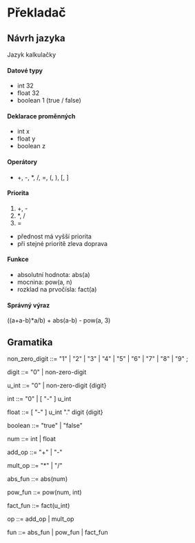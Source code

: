 # Překladač

## Návrh jazyka

Jazyk kalkulačky

#### Datové typy
- int 32
- float 32
- boolean 1 (true / false)
#### Deklarace proměnných
- int x
- float y
- boolean z

#### Operátory

- +, -, *, /, =, (, ), [, ]
#### Priorita

1) +, -
2) *, /
3) =
- přednost má vyšší priorita
- při stejné prioritě zleva doprava

#### Funkce

- absolutní hodnota: abs(a)
- mocnina: pow(a, n)
- rozklad na prvočísla: fact(a)

#### Správný výraz

((a+a-b)*a/b) + abs(a-b) - pow(a, 3)


## Gramatika

non_zero_digit ::= "1" | "2" | "3" | "4" | "5" | "6" | "7" | "8" | "9" ;

digit ::= "0" | non-zero-digit


u_int ::= "0" | non-zero-digit {digit} 

int ::= "0" | \[ "-" \] u_int

float ::= \[ "-" \] u_int "." digit {digit}

boolean ::= "true" | "false"

num ::= int | float

add_op ::= "+" | "-"

mult_op ::= "*" | "/"

abs_fun ::= abs(num)

pow_fun ::= pow(num, int)

fact_fun ::= fact(u_int)

op ::= add_op | mult_op

fun ::= abs_fun | pow_fun | fact_fun
